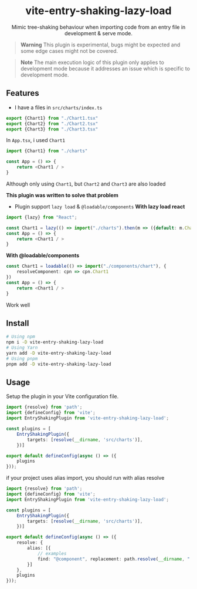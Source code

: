 <h1 align="center">vite-entry-shaking-lazy-load</h1>

<p align="center">
  Mimic tree-shaking behaviour when importing code from an entry file in development & serve mode.
</p>

> **Warning**
> This plugin is experimental, bugs might be expected and some edge cases might not be covered.

> **Note**
> The main execution logic of this plugin only applies to development mode because it addresses an issue which is
> specific to development mode.

## Features

- I have a files in ```src/charts/index.ts```

```ts
export {Chart1} from "./Chart1.tsx"
export {Chart2} from "./Chart2.tsx"
export {Chart3} from "./Chart3.tsx"
```

In `App.tsx`, i used `Chart1`

```ts
import {Chart1} from "./charts"

const App = () => {
    return <Chart1 / >
}
```

Although only using `Chart1`, but `Chart2` and `Chart3` are also loaded

**This plugin was written to solve that problem**

- Plugin support `lazy load` & `@loadable/components`
  **With lazy load react**

```ts
import {lazy} from "React";

const Chart1 = lazy(() => import("./charts").then(m => ({default: m.Chart1})))
const App = () => {
    return <Chart1 / >
}
```

**With @loadable/components**

```ts
const Chart1 = loadable(() => import("./components/chart"), {
    resolveComponent: cpn => cpn.Chart1
})
const App = () => {
    return <Chart1 / >
}
```

Work well

## Install

```bash
# Using npm
npm i -D vite-entry-shaking-lazy-load
# Using Yarn
yarn add -D vite-entry-shaking-lazy-load
# Using pnpm
pnpm add -D vite-entry-shaking-lazy-load
```

## Usage

Setup the plugin in your Vite configuration file.

```ts
import {resolve} from 'path';
import {defineConfig} from 'vite';
import EntryShakingPlugin from 'vite-entry-shaking-lazy-load';

const plugins = [
    EntryShakingPlugin({
        targets: [resolve(__dirname, 'src/charts')],
    })]

export default defineConfig(async () => ({
    plugins
}));
```

if your project uses alias import, you should run with alias resolve

````ts
import {resolve} from 'path';
import {defineConfig} from 'vite';
import EntryShakingPlugin from 'vite-entry-shaking-lazy-load';

const plugins = [
    EntryShakingPlugin({
        targets: [resolve(__dirname, 'src/charts')],
    })]

export default defineConfig(async () => ({
    resolve: {
        alias: [{
            // examples
            find: "@component", replacement: path.resolve(__dirname, "./src/components")
        }]
    },
    plugins
}));
````
